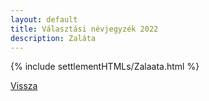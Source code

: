 ```yaml
---
layout: default
title: Választási névjegyzék 2022
description: Zaláta
---
```


{% include settlementHTMLs/Zalaata.html %}

[Vissza](../)